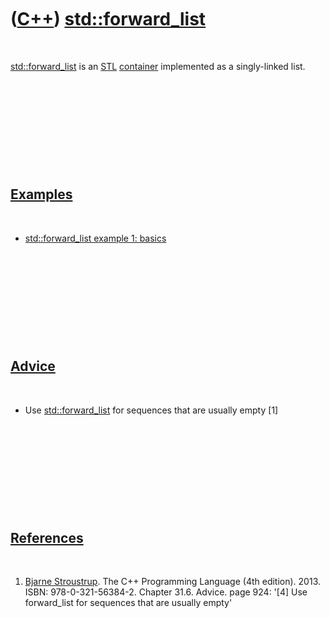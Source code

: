 
 

 

 

 

 

([C++](Cpp.md)) [std::forward\_list](CppForward_list.md)
==========================================================

 

[std::forward\_list](CppForward_list.md) is an [STL](CppStl.md)
[container](CppContainer.md) implemented as a singly-linked list.

 

 

 

 

 

[Examples](CppExample.md)
--------------------------

 

-   [std::forward\_list example 1: basics](CppForward_listExample1.md)

 

 

 

 

 

[Advice](CppAdvice.md)
-----------------------

 

-   Use [std::forward\_list](CppForward_list.md) for sequences that are
    usually empty \[1\]

 

 

 

 

 

[References](CppReferences.md)
-------------------------------

 

1.  [Bjarne Stroustrup](CppBjarneStroustrup.md). The C++ Programming
    Language (4th edition). 2013. ISBN: 978-0-321-56384-2. Chapter 31.6.
    Advice. page 924: '\[4\] Use forward\_list for sequences that are
    usually empty'

 

 

 

 

 

 

